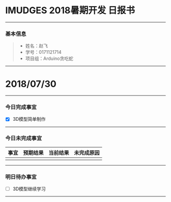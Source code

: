 # IMUDGES 2018暑期开发 日报书
--------


### 基本信息
> * 姓名：赵飞
> * 学号：0171121714
> * 项目组：Arduino贪吃蛇

--------


# 2018/07/30

--------

### 今日完成事宜
- [x] 3D模型简单制作



------
### 今日未完成事宜

| 事宜                   |预期结果     | 当前结果    | 未完成原因     | 
| --------- | -------- |------------| ------------  |
| | | |  |

-------
### 明日待办事宜
- [ ] 3D模型继续学习
 
--------
